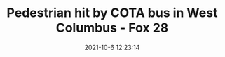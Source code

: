 ---
"title": "Pedestrian hit by COTA bus in West Columbus - Fox 28"
"date": "2021-10-6 12:23:14"
"feed_name": "GOOGLENEWSINDUSTRIAL"
"feed_website": "https://news.google.com/search?q=industrial%2Bincident&hl=en-US&gl=US&ceid=US:en"
"feed_rss": "https://news.google.com/rss/search?q=industrial%2Bincident&hl=en-US&gl=US&ceid=US:en"
"link": "https://myfox28columbus.com/news/local/pedestrian-struck-by-cota-bus-10-6-2021"
"source": "{'href': 'https://myfox28columbus.com', 'title': 'Fox 28'}"
"file": "_posts/2021-1-1-45d93d2851ac1efbe80f98df81a22f361d80f5a9.md"
"accident": "1"
"drilling": "0"
"dead": "0"
"injured": "1"
"arrested": "0"
"place": "west columbus"
"where": "road site"
"causes": "hit"
"place_uri": "http://en.wikipedia.org/wiki/Columbus%2C_Ohio"
---